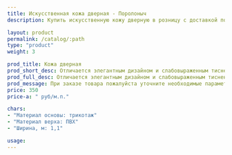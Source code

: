 ```yaml
---
title: Искусственная кожа дверная - Поролоныч
description: Купить искусственную кожу дверную в розницу с доставкой по Москве.

layout: product
permalink: /catalog/:path
type: "product"
weight: 3

prod_title: Кожа дверная
prod_short_desc: Отличается элегантным дизайном и слабовыраженным тиснением. Приятная фактура. Прочная на разрыв.
prod_full_desc: Отличается элегантным дизайном и слабовыраженным тиснением. Приятная фактура. Прочная на разрыв.
prod_message: При заказе товара пожалуйста уточните необходимые параметры (цвет и количество).
price: 350
price-a: " руб/м.п."

chars:
- "Материал основы: трикотаж"
- "Материал верха: ПВХ"
- "Ширина, м: 1,1"

usage:
---
```


